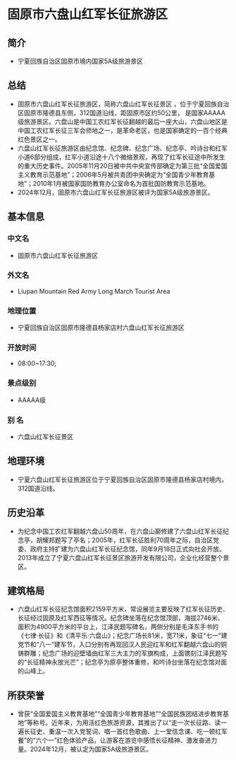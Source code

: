 # 固原市六盘山红军长征旅游区
## 简介
- 宁夏回族自治区固原市境内国家5A级旅游景区
## 总结
- 固原市六盘山红军长征旅游区，简称六盘山红军长征景区 ，位于宁夏回族自治区固原市隆德县东侧，312国道沿线，距固原市区约50公里， 是国家AAAAA级旅游景区。六盘山是中国工农红军长征翻越的最后一座大山，六盘山地区是中国工农红军长征三军会师地之一，是革命老区，也是国家确定的一百个经典红色景区之一。  
- 六盘山红军长征旅游区由纪念馆、纪念碑、纪念广场、纪念亭、吟诗台和红军小道6部分组成，红军小道沿途十八个微缩景观，再现了红军长征途中所发生的重大历史事件。2005年11月20日被中共中央宣传部确定为第三批“全国爱国主义教育示范基地”；2006年5月被共青团中央确定为“全国青少年教育基地”；2010年1月被国家国防教育办公室命名为首批国防教育示范基地。 
- 2024年12月，固原市六盘山红军长征旅游区被评为国家5A级旅游景区。
## 基本信息
### 中文名
- 固原市六盘山红军长征旅游区
### 外文名
- Liupan Mountain Red Army Long March Tourist Area
### 地理位置
- 宁夏回族自治区固原市隆德县杨家店村六盘山红军长征旅游区
### 开放时间
- 08:00~17:30;
### 景点级别
- AAAAA级
### 别    名
- 六盘山红军长征景区
## 地理环境
- 宁夏六盘山红军长征旅游区位于宁夏回族自治区固原市隆德县杨家店村境内，312国道沿线。
## 历史沿革
- 为纪念中国工农红军翻越六盘山50周年，在六盘山巅修建了六盘山红军长征纪念亭，胡耀邦题写了亭名；2005年，红军长征胜利70周年之际，自治区党委、政府主持扩建为六盘山红军长征纪念馆，同年9月18日正式向社会开放。2013年成立了宁夏六盘山红军长征景区旅游开发有限公司，企业化经营整个景区。
## 建筑格局
- 六盘山红军长征纪念馆面积2159平方米，常设展览主要反映了红军长征历史、长征经过固原及红军西征等情况。纪念碑坐落在纪念馆顶部，海拔2746米、面积为4900平方米的平台上，江泽民题写碑名，两侧分别是毛泽东手书的《七律·长征》和《清平乐·六盘山》；纪念广场长81米，宽71米，象征“七一”建党节和“八一”建军节，入口分别有再现回汉人民迎红军和红军翻越六盘山的铜铸群雕；纪念广场的迎壁墙由红军三大主力的军旗构成，上面镌刻江泽民题写的“长征精神永放光芒”；纪念亭为原亭整体重修，和吟诗台坐落在纪念馆对面的山峰上。
## 所获荣誉
- 曾获“全国爱国主义教育基地”“全国青少年教育基地”“全国民族团结进步教育基地”等称号。近年来，为用活红色旅游资源，其推出了以“走一次长征路、读一遍长征史、重温一次入党誓词、唱一首红色歌曲、上一堂信念课、吃一顿红军餐”的“六个一”红色体验产品，让游客在游览中感悟长征精神、激发奋进力量。2024年12月，被认定为国家5A级旅游景区。